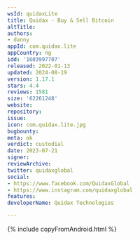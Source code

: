 ```yaml
---
wsId: quidaxLite
title: Quidax - Buy & Sell Bitcoin
altTitle: 
authors:
- danny
appId: com.quidax.lite
appCountry: ng
idd: '1603997707'
released: 2022-01-13
updated: 2024-08-19
version: 1.17.1
stars: 4.4
reviews: 1581
size: '62261248'
website: 
repository: 
issue: 
icon: com.quidax.lite.jpg
bugbounty: 
meta: ok
verdict: custodial
date: 2023-07-21
signer: 
reviewArchive: 
twitter: quidaxglobal
social:
- https://www.facebook.com/QuidaxGlobal
- https://www.instagram.com/quidaxglobal
features: 
developerName: Quidax Technologies

---
```


{% include copyFromAndroid.html %}
